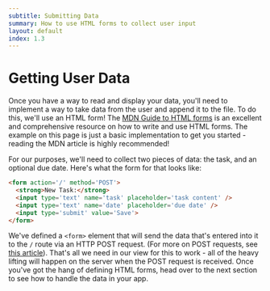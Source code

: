 ```yaml
---
subtitle: Submitting Data
summary: How to use HTML forms to collect user input
layout: default
index: 1.3
---
```

# Getting User Data

Once you have a way to read and display your data, you'll need to implement a way to take data from the user and append it to the file. To do this, we'll use an HTML form! The [MDN Guide to HTML forms](https://developer.mozilla.org/en-US/docs/Web/Guide/HTML/Forms/My_first_HTML_form) is an excellent and comprehensive resource on how to write and use HTML forms. The example on this page is just a basic implementation to get you started - reading the MDN article is highly recommended!

For our purposes, we'll need to collect two pieces of data: the task, and an optional due date. Here's what the form for that looks like:

```html
<form action='/' method='POST'>
  <strong>New Task:</strong>
  <input type='text' name='task' placeholder='task content' />
  <input type='text' name='date' placeholder='due date' />
  <input type='submit' value='Save'>
</form>
```

We've defined a `<form>` element that will send the data that's entered into it to the `/` route via an HTTP POST request. (For more on POST requests, see [this article](https://developer.mozilla.org/en-US/docs/Web/Guide/HTML/Forms/Sending_and_retrieving_form_data)). That's all we need in our view for this to work - all of the heavy lifting will happen on the server when the POST request is received. Once you've got the hang of defining HTML forms, head over to the next section to see how to handle the data in your app.
